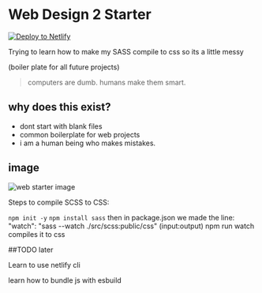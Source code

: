 # Web Design 2 Starter

<a href="https://app.netlify.com/start/deploy?repository=https://github.com/CaelFoster/web2starter">
<img src="https://www.netlify.com/img/deploy/button.svg" alt="Deploy to Netlify"></a>

Trying to learn how to make my SASS compile to css so its a little messy

(boiler plate for all future projects)

> computers are dumb. humans make them smart.

## why does this exist?

- dont start with blank files
- common boilerplate for web projects
- i am a human being who makes mistakes.

## image

![web starter image](https://files.gitbook.com/v0/b/gitbook-x-prod.appspot.com/o/spaces%2FU0HUZWjoFWylOv4oKdRx%2Fuploads%2FYZ49hTrrqwCSbSApwqq1%2FWeb%202%20Starter.png?alt=media&token=163de608-50f8-4042-926b-b57e45478d69)

Steps to compile SCSS to CSS:

`npm init -y`
`npm install sass`
then in package.json we made the line: "watch": "sass --watch ./src/scss:public/css" (input:output)
npm run watch compiles it to css

##TODO later

Learn to use netlify cli

learn how to bundle js with esbuild
